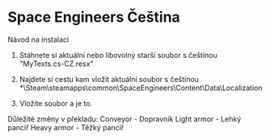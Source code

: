 # Space Engineers Čeština

Návod na instalaci

1. Stáhnete si aktuální nebo libovolný starší soubor s češtinou "MyTexts.cs-CZ.resx"

2. Najdete si cestu kam vložit aktuální soubor s češtinou
*\Steam\steamapps\common\SpaceEngineers\Content\Data\Localization

3. Vložíte soubor a je to.

Důležité změny v překladu:
Conveyor - Dopravník
Light armor - Lehký pancíř
Heavy armor - Těžký pancíř